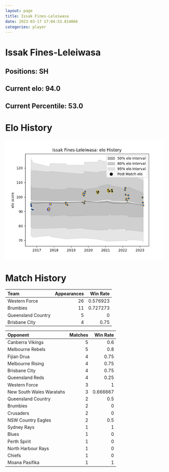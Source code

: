 ```yaml
---  
layout: page  
title: Issak Fines-Leleiwasa  
date: 2023-03-17 17:04:53.814066  
categories: player  
---
```

# Issak Fines-Leleiwasa

## Positions: SH

## Current elo: 94.0

## Current Percentile: 53.0

# Elo History


![elo history](history_IssakFines-Leleiwasa.png)
# Match History


| Team               |   Appearances |   Win Rate |
|:-------------------|--------------:|-----------:|
| Western Force      |            26 |   0.576923 |
| Brumbies           |            11 |   0.727273 |
| Queensland Country |             5 |   0        |
| Brisbane City      |             4 |   0.75     |

| Opponent                 |   Matches |   Win Rate |
|:-------------------------|----------:|-----------:|
| Canberra Vikings         |         5 |   0.6      |
| Melbourne Rebels         |         5 |   0.8      |
| Fijian Drua              |         4 |   0.75     |
| Melbourne Rising         |         4 |   0.75     |
| Brisbane City            |         4 |   0.75     |
| Queensland Reds          |         4 |   0.25     |
| Western Force            |         3 |   1        |
| New South Wales Waratahs |         3 |   0.666667 |
| Queensland Country       |         2 |   0.5      |
| Brumbies                 |         2 |   0        |
| Crusaders                |         2 |   0        |
| NSW Country Eagles       |         2 |   0.5      |
| Sydney Rays              |         1 |   1        |
| Blues                    |         1 |   0        |
| Perth Spirit             |         1 |   0        |
| North Harbour Rays       |         1 |   0        |
| Chiefs                   |         1 |   0        |
| Moana Pasifika           |         1 |   1        |